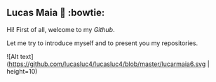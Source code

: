 ## Lucas Maia 👋 :bowtie:

Hi! First of all, welcome to my *Github*.

Let me try to introduce myself and to present you my repositories.

![Alt text](https://github.com/lucasluc4/lucasluc4/blob/master/lucarmaia6.svg | height=10)

<!--
**lucasluc4/lucasluc4** is a ✨ _special_ ✨ repository because its `README.md` (this file) appears on your GitHub profile.

Here are some ideas to get you started:

- 🔭 I’m currently working on ...
- 🌱 I’m currently learning ...
- 👯 I’m looking to collaborate on ...
- 🤔 I’m looking for help with ...
- 💬 Ask me about ...
- 📫 How to reach me: ...
- 😄 Pronouns: ...
- ⚡ Fun fact: ...
-->

